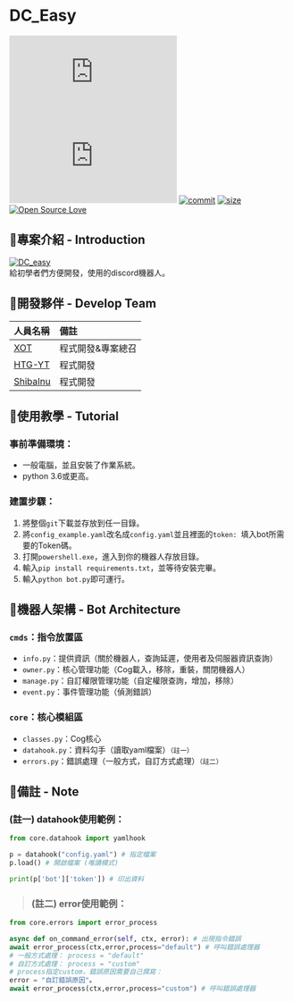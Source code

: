# DC_Easy

[![python-version](https://img.shields.io/pypi/pyversions/discord.py?style=flat)](https://www.python.org/)
[![discord.py](https://img.shields.io/pypi/v/discord.py)](https://pypi.org/project/discord.py/)
[![commit](https://img.shields.io/github/last-commit/minexo79/DC_Easy)](https://github.com/minexo79/DC_Easy)
[![size](https://img.shields.io/github/repo-size/minexo79/DC_Easy?style=social)](https://github.com/minexo79/DC_Easy)
[![Open Source Love](https://badges.frapsoft.com/os/v1/open-source.svg?v=103)](https://github.com/ellerbrock/open-source-badges/)

## 👾專案介紹 - Introduction
[![DC_easy](./img/logo.png)](https://github.com/minexo79/DC_Easy)  
給初學者們方便開發，使用的discord機器人。 

## 👾開發夥伴 - Develop Team

|人員名稱|備註|
|:-----|:----|
|[XOT](https://github.com/minexo79)|程式開發&專案總召|
|[HTG-YT](https://github.com/HTG-YT)|程式開發|
|[ShibaInu](https://github.com/neo123440)|程式開發|

## 👾使用教學 - Tutorial

### 事前準備環境：

- 一般電腦，並且安裝了作業系統。
- python 3.6或更高。

### 建置步驟：
1. 將整個`git`下載並存放到任一目錄。
2. 將`config_example.yaml`改名成`config.yaml`並且裡面的`token: `填入bot所需要的Token碼。
3. 打開`powershell.exe`，進入到你的機器人存放目錄。
4. 輸入`pip install requirements.txt`，並等待安裝完畢。
5. 輸入`python bot.py`即可運行。

## 👾機器人架構 - Bot Architecture

### `cmds`：指令放置區
- `info.py`：提供資訊（關於機器人，查詢延遲，使用者及伺服器資訊查詢）
- `owner.py`：核心管理功能（Cog載入，移除，重裝，關閉機器人）
- `manage.py`：自訂權限管理功能（自定權限查詢，增加，移除）
- `event.py`：事件管理功能（偵測錯誤）
### `core`：核心模組區
- `classes.py`：Cog核心
- `datahook.py`：資料勾手（讀取yaml檔案）`（註一）`
- `errors.py`：錯誤處理（一般方式，自訂方式處理）`（註二）`


## 👾備註 - Note

### (註一) datahook使用範例：
```py
from core.datahook import yamlhook

p = datahook("config.yaml") # 指定檔案
p.load() # 開啟檔案 (唯讀模式)

print(p['bot']['token']) # 印出資料
```

> ### (註二) error使用範例：
```py
from core.errors import error_process

async def on_command_error(self, ctx, error): # 出現指令錯誤
await error_process(ctx,error,process="default") # 呼叫錯誤處理器
# 一般方式處理： process = "default"
# 自訂方式處理： process = "custom"
# process指定custom，錯誤原因需要自己撰寫：
error = "自訂錯誤原因"。
await error_process(ctx,error,process="custom") # 呼叫錯誤處理器
```